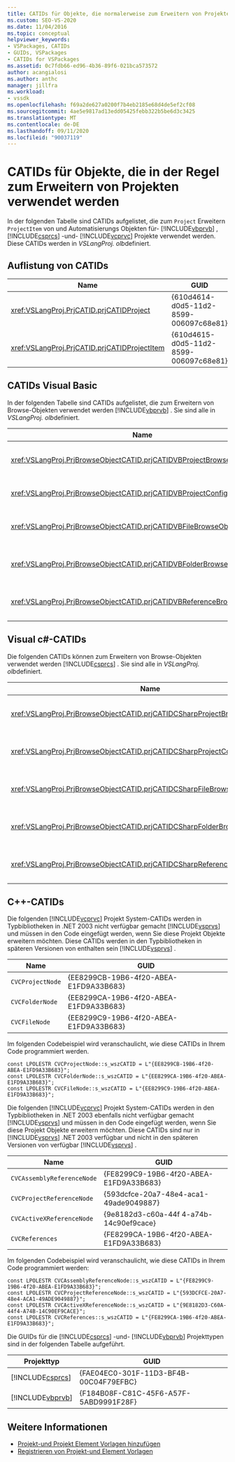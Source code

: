 ```yaml
---
title: CATIDs für Objekte, die normalerweise zum Erweitern von Projekten verwendet werden
ms.custom: SEO-VS-2020
ms.date: 11/04/2016
ms.topic: conceptual
helpviewer_keywords:
- VSPackages, CATIDs
- GUIDs, VSPackages
- CATIDs for VSPackages
ms.assetid: 0c7fdb66-ed96-4b36-89f6-021bca573572
author: acangialosi
ms.author: anthc
manager: jillfra
ms.workload:
- vssdk
ms.openlocfilehash: f69a2de627a0200f7b4eb2185e68d4de5ef2cf08
ms.sourcegitcommit: 4ae5e9817ad13edd05425febb322b5be6d3c3425
ms.translationtype: MT
ms.contentlocale: de-DE
ms.lasthandoff: 09/11/2020
ms.locfileid: "90037119"
---
```

# <a name="catids-for-objects-that-are-typically-used-to-extend-projects"></a>CATIDs für Objekte, die in der Regel zum Erweitern von Projekten verwendet werden
In der folgenden Tabelle sind CATIDs aufgelistet, die zum `Project` Erweitern `ProjectItem` von und Automatisierungs Objekten für- [!INCLUDE[vbprvb](../../code-quality/includes/vbprvb_md.md)] , [!INCLUDE[csprcs](../../data-tools/includes/csprcs_md.md)] -und- [!INCLUDE[vcprvc](../../code-quality/includes/vcprvc_md.md)] Projekte verwendet werden. Diese CATIDs werden in *VSLangProj. olb*definiert.

## <a name="listing-of-catids"></a>Auflistung von CATIDs

|Name|GUID|
|----------|----------|
|<xref:VSLangProj.PrjCATID.prjCATIDProject>|{610d4614-d0d5-11d2-8599-006097c68e81}|
|<xref:VSLangProj.PrjCATID.prjCATIDProjectItem>|{610d4615-d0d5-11d2-8599-006097c68e81}|

## <a name="visual-basic-catids"></a>CATIDs Visual Basic
 In der folgenden Tabelle sind CATIDs aufgelistet, die zum Erweitern von Browse-Objekten verwendet werden [!INCLUDE[vbprvb](../../code-quality/includes/vbprvb_md.md)] . Sie sind alle in *VSLangProj. olb*definiert.

|Name|GUID|
|----------|----------|
|<xref:VSLangProj.PrjBrowseObjectCATID.prjCATIDVBProjectBrowseObject>|{E0FDC879-C32A-4751-A3D3-0b3824bd575f}|
|<xref:VSLangProj.PrjBrowseObjectCATID.prjCATIDVBProjectConfigBrowseObject>|{67o8dd11-14eb-489b-87f 0-|
|<xref:VSLangProj.PrjBrowseObjectCATID.prjCATIDVBFileBrowseObject>|{EA5BD05D-3C72-40A5-95A0-28A2773311CA}|
|<xref:VSLangProj.PrjBrowseObjectCATID.prjCATIDVBFolderBrowseObject>|{932dc619-2eaa-4192-B7E6-3d15ad31df49}|
|<xref:VSLangProj.PrjBrowseObjectCATID.prjCATIDVBReferenceBrowseObject>|{2289b812-8191-4e81-b7b3-174045ab0cb5}|

## <a name="visual-c-catids"></a>Visual c#-CATIDs
 Die folgenden CATIDs können zum Erweitern von Browse-Objekten verwendet werden [!INCLUDE[csprcs](../../data-tools/includes/csprcs_md.md)] . Sie sind alle in *VSLangProj. olb*definiert.

|Name|GUID|
|----------|----------|
|<xref:VSLangProj.PrjBrowseObjectCATID.prjCATIDCSharpProjectBrowseObject>|{4ef9f 003-95-4d60-96b0-212979f 2 A857}|
|<xref:VSLangProj.PrjBrowseObjectCATID.prjCATIDCSharpProjectConfigBrowseObject>|{A12CE10A-227f-4963-ADB6-3a43388513ca}|
|<xref:VSLangProj.PrjBrowseObjectCATID.prjCATIDCSharpFileBrowseObject>|{8d58e6af-ed4e-48b0-8c7b-c74ef0735451}|
|<xref:VSLangProj.PrjBrowseObjectCATID.prjCATIDCSharpFolderBrowseObject>|{914fe278-054a-45dB-bfi9e-5F 22484cc84c}|
|<xref:VSLangProj.PrjBrowseObjectCATID.prjCATIDCSharpReferenceBrowseObject>|{2F 0fa3b8-C855-4a4e-95a5-cb45c67d6c27}|

## <a name="c-catids"></a>C++-CATIDs
 Die folgenden [!INCLUDE[vcprvc](../../code-quality/includes/vcprvc_md.md)] Projekt System-CATIDs werden in Typbibliotheken in .NET 2003 nicht verfügbar gemacht [!INCLUDE[vsprvs](../../code-quality/includes/vsprvs_md.md)] und müssen in den Code eingefügt werden, wenn Sie diese Projekt Objekte erweitern möchten. Diese CATIDs werden in den Typbibliotheken in späteren Versionen von enthalten sein [!INCLUDE[vsprvs](../../code-quality/includes/vsprvs_md.md)] .

|Name|GUID|
|----------|----------|
|`CVCProjectNode`|{EE8299CB-19B6-4f20-ABEA-E1FD9A33B683}|
|`CVCFolderNode`|{EE8299CA-19B6-4f20-ABEA-E1FD9A33B683}|
|`CVCFileNode`|{EE8299C9-19B6-4f20-ABEA-E1FD9A33B683}|

 Im folgenden Codebeispiel wird veranschaulicht, wie diese CATIDs in Ihrem Code programmiert werden.

```
const LPOLESTR CVCProjectNode::s_wszCATID = L"{EE8299CB-19B6-4f20-ABEA-E1FD9A33B683}";
const LPOLESTR CVCFolderNode::s_wszCATID = L"{EE8299CA-19B6-4f20-ABEA-E1FD9A33B683}";
const LPOLESTR CVCFileNode::s_wszCATID = L"{EE8299C9-19B6-4f20-ABEA-E1FD9A33B683}";
```

 Die folgenden [!INCLUDE[vcprvc](../../code-quality/includes/vcprvc_md.md)] Projekt System-CATIDs werden in den Typbibliotheken in .NET 2003 ebenfalls nicht verfügbar gemacht [!INCLUDE[vsprvs](../../code-quality/includes/vsprvs_md.md)] und müssen in den Code eingefügt werden, wenn Sie diese Projekt Objekte erweitern möchten. Diese CATIDs sind nur in [!INCLUDE[vsprvs](../../code-quality/includes/vsprvs_md.md)] .NET 2003 verfügbar und nicht in den späteren Versionen von verfügbar [!INCLUDE[vsprvs](../../code-quality/includes/vsprvs_md.md)] .

|Name|GUID|
|----------|----------|
|`CVCAssemblyReferenceNode`|{FE8299C9-19B6-4f20-ABEA-E1FD9A33B683}|
|`CVCProjectReferenceNode`|{593dcfce-20a7-48e4-aca1-49ade9049887}|
|`CVCActiveXReferenceNode`|{9e8182d3-c60a-44f 4-a74b-14c90ef9cace}|
|`CVCReferences`|{FE8299CA-19B6-4f20-ABEA-E1FD9A33B683}|

 Im folgenden Codebeispiel wird veranschaulicht, wie diese CATIDs in Ihrem Code programmiert werden:

```
const LPOLESTR CVCAssemblyReferenceNode::s_wszCATID = L"{FE8299C9-19B6-4f20-ABEA-E1FD9A33B683}";
const LPOLESTR CVCProjectReferenceNode::s_wszCATID = L"{593DCFCE-20A7-48e4-ACA1-49ADE9049887}";
const LPOLESTR CVCActiveXReferenceNode::s_wszCATID = L"{9E8182D3-C60A-44f4-A74B-14C90EF9CACE}";
const LPOLESTR CVCReferences::s_wszCATID = L"{FE8299CA-19B6-4f20-ABEA-E1FD9A33B683}";
```

 Die GUIDs für die [!INCLUDE[csprcs](../../data-tools/includes/csprcs_md.md)] -und- [!INCLUDE[vbprvb](../../code-quality/includes/vbprvb_md.md)] Projekttypen sind in der folgenden Tabelle aufgeführt.

| Projekttyp | GUID |
| - | - |
| [!INCLUDE[csprcs](../../data-tools/includes/csprcs_md.md)] | {FAE04EC0-301F-11D3-BF4B-00C04F79EFBC} |
| [!INCLUDE[vbprvb](../../code-quality/includes/vbprvb_md.md)] | {F184B08F-C81C-45F6-A57F-5ABD9991F28F} |

## <a name="see-also"></a>Weitere Informationen
- [Projekt-und Projekt Element Vorlagen hinzufügen](../../extensibility/internals/adding-project-and-project-item-templates.md)
- [Registrieren von Projekt-und Element Vorlagen](../../extensibility/internals/registering-project-and-item-templates.md)
